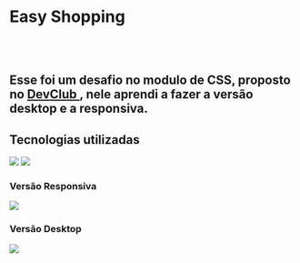<h1> Easy Shopping</h1>
<br>
<br>
<h2> Esse foi um desafio no modulo de CSS, proposto no <a href="https://www.linkedin.com/school/dev-club-devs/"> DevClub </a>, nele aprendi a fazer a versão desktop e a responsiva.</h2>
<h2>Tecnologias utilizadas</h2>
  <img src="https://img.shields.io/badge/HTML5-E34F26?style=for-the-badge&logo=html5&logoColor=white">
  <img src="https://img.shields.io/badge/CSS3-1572B6?style=for-the-badge&logo=css3&logoColor=white">
  <h3><b>Versão Responsiva</b></h3>
<img src="https://github.com/WilliannAraujo/easy-shopping/blob/master/img/print-responsivo.png?raw=true">
<br>
<h3><b> Versão Desktop</b></h3>
<img src="https://github.com/WilliannAraujo/easy-shopping/blob/master/img/print-desktop.png?raw=true">
